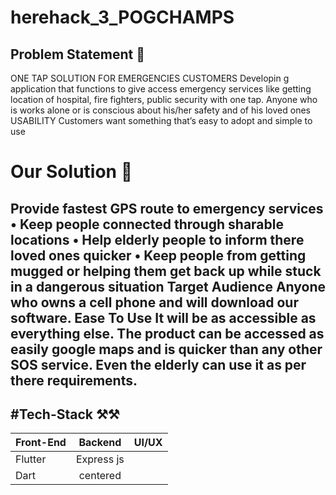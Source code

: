 # herehack_3_POGCHAMPS

## Problem Statement 🤔

ONE TAP SOLUTION FOR EMERGENCIES
CUSTOMERS
Developin
g application that functions to give access emergency services like getting
location of hospital, fire fighters, public security with one tap.
Anyone
who is works
alone or is conscious
about his/her safety and of
his loved ones
USABILITY
Customers
want
something that’s easy to
adopt and simple to use

# Our Solution 🚀 

Provide
fastest GPS route to emergency
services
•
Keep people connected through sharable
locations
•
Help elderly people to inform there loved ones
quicker
•
Keep people from getting mugged or helping
them get back up while stuck in a dangerous
situation
Target Audience 
Anyone who owns a cell phone and will download our
software.
Ease To Use
It will be as accessible as everything else. The product can be
accessed as easily google maps and is quicker than any other
SOS service. Even the elderly can use it as per there
requirements.
---

#Tech-Stack ⚒️⚒️
--
| Front-End  | Backend  | UI/UX |
| :------------ |:---------------:| -----:|
| Flutter    |Express js |
| Dart      | centered        |
